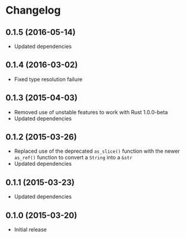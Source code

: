 # Changelog

## 0.1.5 (2016-05-14)

- Updated dependencies

## 0.1.4 (2016-03-02)

- Fixed type resolution failure

## 0.1.3 (2015-04-03)

- Removed use of unstable features to work with Rust 1.0.0-beta
- Updated dependencies

## 0.1.2 (2015-03-26)

- Replaced use of the deprecated `as_slice()` function with the newer `as_ref()`
  function to convert a `String` into a `&str`
- Updated dependencies

## 0.1.1 (2015-03-23)

- Updated dependencies

## 0.1.0 (2015-03-20)

- Initial release
